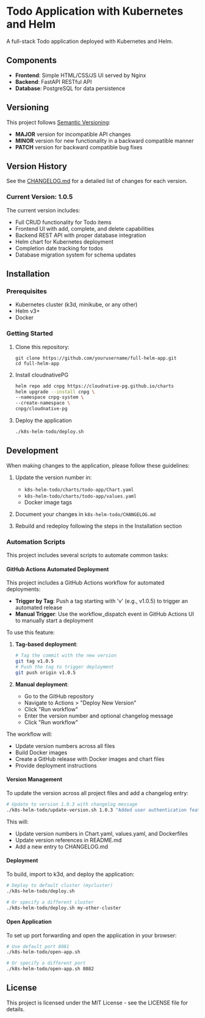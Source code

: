 # Todo Application with Kubernetes and Helm

A full-stack Todo application deployed with Kubernetes and Helm.

## Components

- **Frontend**: Simple HTML/CSS/JS UI served by Nginx
- **Backend**: FastAPI RESTful API
- **Database**: PostgreSQL for data persistence

## Versioning

This project follows [Semantic Versioning](https://semver.org/):

- **MAJOR** version for incompatible API changes
- **MINOR** version for new functionality in a backward compatible manner
- **PATCH** version for backward compatible bug fixes

## Version History

See the [CHANGELOG.md](k8s-helm-todo/CHANGELOG.md) for a detailed list of changes for each version.

### Current Version: 1.0.5

The current version includes:
- Full CRUD functionality for Todo items
- Frontend UI with add, complete, and delete capabilities
- Backend REST API with proper database integration
- Helm chart for Kubernetes deployment
- Completion date tracking for todos
- Database migration system for schema updates

## Installation

### Prerequisites

- Kubernetes cluster (k3d, minikube, or any other)
- Helm v3+
- Docker

### Getting Started

1. Clone this repository:
   ```
   git clone https://github.com/yourusername/full-helm-app.git
   cd full-helm-app
   ```

2. Install cloudnativePG

   ```bash
   helm repo add cnpg https://cloudnative-pg.github.io/charts
   helm upgrade --install cnpg \
   --namespace cnpg-system \
   --create-namespace \
   cnpg/cloudnative-pg
   ```

3. Deploy the application

   ```bash
   ./k8s-helm-todo/deploy.sh
   ```



## Development

When making changes to the application, please follow these guidelines:

1. Update the version number in:
   - `k8s-helm-todo/charts/todo-app/Chart.yaml`
   - `k8s-helm-todo/charts/todo-app/values.yaml`
   - Docker image tags

2. Document your changes in `k8s-helm-todo/CHANGELOG.md`

3. Rebuild and redeploy following the steps in the Installation section

### Automation Scripts

This project includes several scripts to automate common tasks:

#### GitHub Actions Automated Deployment

This project includes a GitHub Actions workflow for automated deployments:

- **Trigger by Tag**: Push a tag starting with 'v' (e.g., v1.0.5) to trigger an automated release
- **Manual Trigger**: Use the workflow_dispatch event in GitHub Actions UI to manually start a deployment
  
To use this feature:

1. **Tag-based deployment**:
   ```bash
   # Tag the commit with the new version
   git tag v1.0.5
   # Push the tag to trigger deployment
   git push origin v1.0.5
   ```

2. **Manual deployment**:
   - Go to the GitHub repository
   - Navigate to Actions > "Deploy New Version"
   - Click "Run workflow"
   - Enter the version number and optional changelog message
   - Click "Run workflow"

The workflow will:
- Update version numbers across all files
- Build Docker images
- Create a GitHub release with Docker images and chart files
- Provide deployment instructions

#### Version Management

To update the version across all project files and add a changelog entry:

```bash
# Update to version 1.0.3 with changelog message
./k8s-helm-todo/update-version.sh 1.0.3 "Added user authentication feature"
```

This will:
- Update version numbers in Chart.yaml, values.yaml, and Dockerfiles
- Update version references in README.md
- Add a new entry to CHANGELOG.md

#### Deployment

To build, import to k3d, and deploy the application:

```bash
# Deploy to default cluster (mycluster)
./k8s-helm-todo/deploy.sh

# Or specify a different cluster
./k8s-helm-todo/deploy.sh my-other-cluster
```

#### Open Application

To set up port forwarding and open the application in your browser:

```bash
# Use default port 8081
./k8s-helm-todo/open-app.sh

# Or specify a different port
./k8s-helm-todo/open-app.sh 8082
```

## License

This project is licensed under the MIT License - see the LICENSE file for details.
